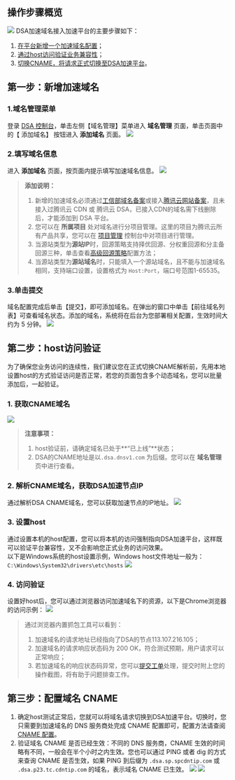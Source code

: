 ## 操作步骤概览
![](https://main.qcloudimg.com/raw/f5043a09b749ae3bb9802825effb7d8c.png)
DSA加速域名接入加速平台的主要步骤如下：  
1. [在平台新增一个加速域名配置](#addhost)；  
2. [通过host访问验证业务兼容性](#hosttest)；  
3. [切换CNAME，将请求正式切换至DSA加速平台](#cname)。

<span id="addhost"></span>
## 第一步：新增加速域名
### 1.域名管理菜单
 登录 [DSA 控制台](https://console.cloud.tencent.com/dsa)，单击左侧【域名管理】菜单进入 **域名管理** 页面，单击页面中的【 添加域名】 按钮进入 **添加域名** 页面。
 ![](https://main.qcloudimg.com/raw/f540cf197560b97a8384eb41055d28b8.png)

### 2.填写域名信息 
进入 **添加域名** 页面，按页面内提示填写加速域名信息。
![](https://main.qcloudimg.com/raw/556925431300f006402adaaadac5d333.png)
>**添加说明：**
>1. 新增的加速域名必须通过[工信部域名备案](http://www.miitbeian.gov.cn/publish/query/indexFirst.action)或接入[腾讯云网站备案](https://cloud.tencent.com/product/ba?from=qcloudProductBa)，且未接入过腾讯云 CDN 或 腾讯云 DSA，已接入CDN的域名需下线删除后，才能添加到 DSA 平台。
>2. 您可以在 **所属项目** 处对域名进行分项目管理。这里的项目为腾讯云所有产品共享，您可以在 [项目管理](https://console.cloud.tencent.com/project) 控制台中对项目进行管理。
>3. 当源站类型为**源站IP**时，回源策略支持择优回源、分权重回源和分主备回源三种，单击查看[高级回源策略](https://cloud.tencent.com/document/product/570/19915)配置方法；  
>4. 当源站类型为**源站域名**时，只能填入一个源站域名，且不能与加速域名相同，支持端口设置，设置格式为 ```Host:Port```，端口号范围1-65535。

### 3.单击提交
域名配置完成后单击【提交】，即可添加域名。在弹出的窗口中单击【前往域名列表】可查看域名状态。添加的域名，系统将在后台为您部署相关配置，生效时间大约为 5 分钟。
![](https://main.qcloudimg.com/raw/37919737685e2efc5327f12167eda54c.png)

<span id="hosttest"></span>
## 第二步：host访问验证
为了确保您业务访问的连续性，我们建议您在正式切换CNAME解析前，先用本地设置host的方式验证访问是否正常，若您的页面包含多个动态域名，您可以批量添加后，一起验证。

### 1. 获取CNAME域名
![](https://main.qcloudimg.com/raw/b998afc0fec2d0988cb5c65b7864f1ff.png)
> **注意事项：**  
> 1. host验证前，请确定域名已处于**“已上线”**状态；
> 2. DSA的CNAME地址是以```.dsa.dnsv1.com``` 为后缀。您可以在 **域名管理** 页中进行查看。

### 2. 解析CNAME域名，获取DSA加速节点IP
通过解析DSA CNAME域名，您可以获取加速节点的IP地址。
![](https://main.qcloudimg.com/raw/836cd602abffa49109bdb26d8b79a60e.png)
### 3. 设置host
通过设置本机的host配置，您可以将本机的访问强制指向DSA加速平台，这样既可以验证平台兼容性，又不会影响您正式业务的访问效果。  
以下是Windows系统的host设置示例，Windows host文件地址一般为：```C:\Windows\System32\drivers\etc\hosts```
![](https://main.qcloudimg.com/raw/7d26388a72dbec38988e4770c1501924.png)

### 4. 访问验证
设置好host后，您可以通过浏览器访问加速域名下的资源，以下是Chrome浏览器的访问示例：
![](https://main.qcloudimg.com/raw/2ee747bb1193e6431fcf1db846580d2e.png)

>通过浏览器内置抓包工具可以看到：
> 1. 加速域名的请求地址已经指向了DSA的节点113.107.216.105；  
> 2. 加速域名的请求响应状态码为 200 OK，符合测试预期，用户请求可以正常响应；
> 3. 若加速域名的响应状态码异常，您可以[提交工单](https://console.cloud.tencent.com/workorder/category?level1_id=83&level2_id=532&source=0&data_title=动态加速网络)处理，提交时附上您的操作截图，将有助于问题排查工作。


<span id="cname"></span>
## 第三步：配置域名 CNAME
1. 确定host测试正常后，您就可以将域名请求切换到DSA加速平台。切换时，您只需要到加速域名的 DNS 服务商处完成 CNAME 配置即可，配置方法请查阅 [CNAME 配置](https://cloud.tencent.com/doc/product/570/11134)。
2. 验证域名 CNAME 是否已经生效：不同的 DNS 服务商，CNAME 生效的时间略有不同，一般会在半个小时之内生效。您也可以通过 PING 或者 dig 的方式来查询 CNAME 是否生效，如果 PING 到后缀为 ```.dsa.sp.spcdntip.com``` 或 ```.dsa.p23.tc.cdntip.com``` 的域名，表示域名 CNAME 已生效。
![](https://mc.qcloudimg.com/static/img/3e45aca57e30b993541c16d83d07d154/image.png)
![](https://mc.qcloudimg.com/static/img/c3deeb94c05f02ae934d2f7bb7673f28/image.png)